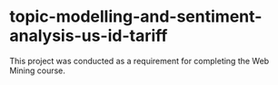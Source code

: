# topic-modelling-and-sentiment-analysis-us-id-tariff
This project was conducted as a requirement for completing the Web Mining course.
